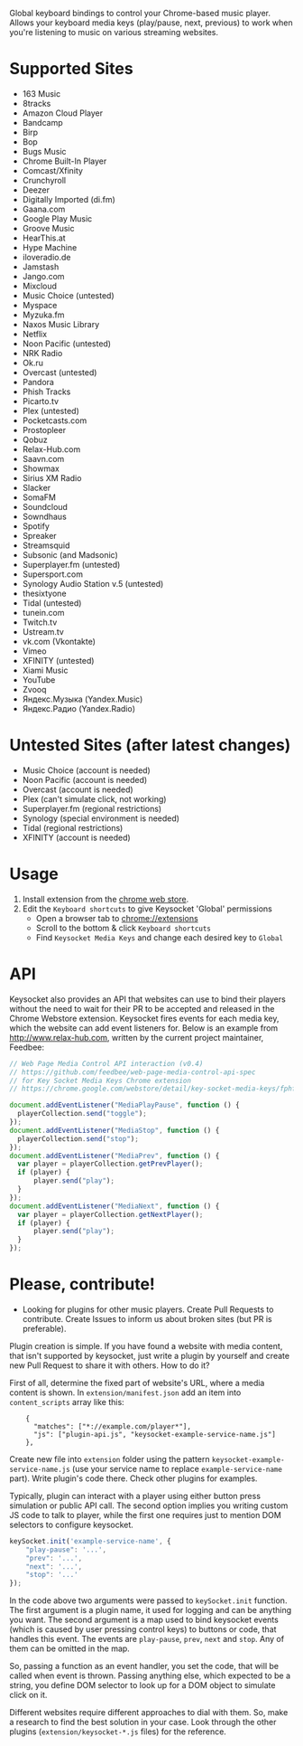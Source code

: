Global keyboard bindings to control your Chrome-based music player.
Allows your keyboard media keys (play/pause, next, previous) to work
when you're listening to music on various streaming websites.

# Supported Sites

   * 163 Music
   * 8tracks
   * Amazon Cloud Player
   * Bandcamp
   * Birp
   * Bop
   * Bugs Music
   * Chrome Built-In Player
   * Comcast/Xfinity
   * Crunchyroll
   * Deezer
   * Digitally Imported (di.fm)
   * Gaana.com
   * Google Play Music
   * Groove Music
   * HearThis.at
   * Hype Machine
   * iloveradio.de
   * Jamstash
   * Jango.com
   * Mixcloud
   * Music Choice (untested)
   * Myspace
   * Myzuka.fm
   * Naxos Music Library
   * Netflix
   * Noon Pacific (untested)
   * NRK Radio
   * Ok.ru
   * Overcast (untested)
   * Pandora
   * Phish Tracks
   * Picarto.tv
   * Plex (untested)
   * Pocketcasts.com
   * Prostopleer
   * Qobuz
   * Relax-Hub.com
   * Saavn.com
   * Showmax
   * Sirius XM Radio
   * Slacker
   * SomaFM
   * Soundcloud
   * Sowndhaus
   * Spotify
   * Spreaker
   * Streamsquid
   * Subsonic (and Madsonic)
   * Superplayer.fm (untested)
   * Supersport.com
   * Synology Audio Station v.5 (untested)
   * thesixtyone
   * Tidal (untested)
   * tunein.com
   * Twitch.tv
   * Ustream.tv
   * vk.com (Vkontakte)
   * Vimeo
   * XFINITY (untested)
   * Xiami Music
   * YouTube
   * Zvooq
   * Яндекс.Музыка (Yandex.Music)
   * Яндекс.Радио (Yandex.Radio)

# Untested Sites (after latest changes)

   * Music Choice (account is needed)
   * Noon Pacific (account is needed)
   * Overcast (account is needed)
   * Plex (can't simulate click, not working)
   * Superplayer.fm (regional restrictions)
   * Synology (special environment is needed)
   * Tidal (regional restrictions)
   * XFINITY (account is needed)

# Usage

1. Install extension from the [chrome web store][crx].
2. Edit the `Keyboard shortcuts` to give Keysocket 'Global' permissions
    * Open a browser tab to [chrome://extensions](chrome://extensions)
    * Scroll to the bottom & click `Keyboard shortcuts`
    * Find `Keysocket Media Keys` and change each desired key to `Global`

# API

Keysocket also provides an API that websites can use to bind their
players without the need to wait for their PR to be accepted and
released in the Chrome Webstore extension.  Keysocket fires events
for each media key, which the website can add event listeners for.
Below is an example from http://www.relax-hub.com, written by the
current project maintainer, Feedbee:

```javascript
// Web Page Media Control API interaction (v0.4)
// https://github.com/feedbee/web-page-media-control-api-spec
// for Key Socket Media Keys Chrome extension
// https://chrome.google.com/webstore/detail/key-socket-media-keys/fphfgdknbpakeedbaenojjdcdoajihik?hl=en

document.addEventListener("MediaPlayPause", function () {
  playerCollection.send("toggle");
});
document.addEventListener("MediaStop", function () {
  playerCollection.send("stop");
});
document.addEventListener("MediaPrev", function () {
  var player = playerCollection.getPrevPlayer();
  if (player) {
      player.send("play");
  }
});
document.addEventListener("MediaNext", function () {
  var player = playerCollection.getNextPlayer();
  if (player) {
      player.send("play");
  }
});
```

# Please, contribute!

* Looking for plugins for other music players. Create Pull Requests to contribute. Create Issues to inform us about
broken sites (but PR is preferable). 

Plugin creation is simple. If you have found a website with media content, that isn't supported by keysocket, just
write a plugin by yourself and create new Pull Request to share it with others. How to do it?

First of all, determine the fixed part of website's URL, where a media content is shown. In `extension/manifest.json`
add an item into `content_scripts` array like this:

```
    {
      "matches": ["*://example.com/player*"],
      "js": ["plugin-api.js", "keysocket-example-service-name.js"]
    },
```

Create new file into `extension` folder using the pattern `keysocket-example-service-name.js` (use your service name to
replace `example-service-name` part). Write plugin's code there. Check other plugins for examples.

Typically, plugin can interact with a player using either button press simulation or public API call. The second option
implies you writing custom JS code to talk to player, while the first one requires just to mention DOM selectors to
configure keysocket.

```javascript
keySocket.init('example-service-name', {
    "play-pause": '...',
    "prev": '...',
    "next": '...',
    "stop": '...'
});
```

In the code above two arguments were passed to `keySocket.init` function. The first argument is a plugin name, it used for
logging and can be anything you want. The second argument is a map used to bind keysocket events (which is caused by
user pressing control keys) to buttons or code, that handles this event. The events are `play-pause`, `prev`, `next`
and `stop`. Any of them can be omitted in the map.

So, passing a function as an event handler, you set the code, that will be called when event is thrown. Passing anything
else, which expected to be a string, you define DOM selector to look up for a DOM object to simulate click on it.

Different websites require different approaches to dial with them. So, make a research to find the best solution in
your case. Look through the other plugins (`extension/keysocket-*.js` files) for the reference.

[crx]: https://chrome.google.com/webstore/detail/fphfgdknbpakeedbaenojjdcdoajihik
